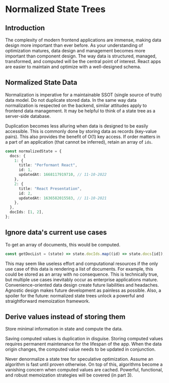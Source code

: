 # Normalized State Trees

## Introduction

The complexity of modern frontend applications are immense, making data design more important than ever before. As your understanding of optimization matures, data design and management becomes more important than component design. The way data is structured, managed, transformed, and computed will be the central point of interest. React apps are easier to maintain and optimize with a well-designed schema.

## Normalized State Data

Normalization is imperative for a maintainable SSOT (single source of truth) data model. Do not duplicate stored data. In the same way data normalization is respected on the backend, similar attitudes apply to frontend data management. It may be helpful to think of a state tree as a server-side database.

Duplication becomes less alluring when data is designed to be easily accessible. This is commonly done by storing data as records (key-value pairs). This also provides the benefit of O(1) key access. If order matters in a part of an application (that cannot be inferred), retain an array of `ids`.

```typescript
const normalizedState = {
  docs: {
    1: {
      title: "Performant React",
      id: 1,
      updatedAt: 1668117919710, // 11-10-2022
    },
    2: {
      title: "React Presentation",
      id: 2,
      updatedAt: 1636582015583, // 11-10-2021
    },
  },
  docIds: [1, 2],
};
```

## Ignore data's current use cases

To get an array of documents, this would be computed.

```typescript
const getDocList = (state) => state.docIds.map((id) => state.docs[id]);
```

This may seem like useless effort and computational resources if the only use case of this data is rendering a list of documents. For example, this could be stored as an array with no consequence. This is technically true, but multiple use cases inevitably occur as enterprise applications mature. Convenience-oriented data design create future liabilities and headaches. Agnostic design makes future development as painless as possible. Also, a spoiler for the future: normalized state trees unlock a powerful and straightforward memoization framework.

## Derive values instead of storing them

Store minimal information in state and compute the data.

Saving computed values is duplication in disguise. Storing computed values requires permanent maintenance for the lifespan of the app. When the data origin changes, the computed value needs to be updated in conjunction.

Never denormalize a state tree for speculative optimization. Assume an algorithm is fast until proven otherwise. On top of this, algorithms become a vanishing concern when computed values are cached. Powerful, functional, and robust memoization strategies will be covered (in part 3).
